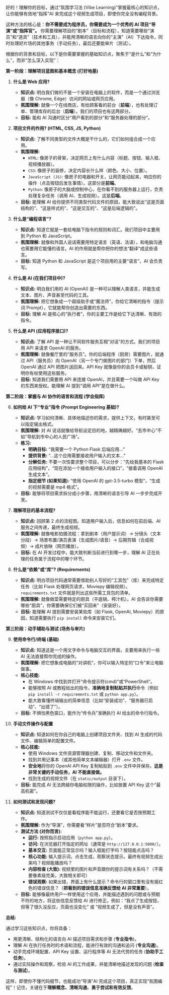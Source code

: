 好的！理解你的目标，通过“氛围学习法 (Vibe Learning)”掌握最核心的知识点，让你能够有效地“指挥”AI 来完成这个视频生成项目，即使你完全没有编程背景。

这种方法的核心是：**你不需要成为程序员，你需要成为一个优秀的 AI 项目“导演”或“指挥官”。** 你需要理解项目的“剧本”（目标和流程），知道需要哪些“演员”和“道具”（技术和工具），并能用清晰的语言向你的“主演”（AI）下达指令，同时处理好片场的其他事务（手动任务），最后还要能审片（测试）。

根据你的背景和目标，以下是你需要掌握的基础知识点，聚焦于“是什么”和“为什么”，而非“怎么深入实现”：

**第一阶段：理解项目蓝图和基本概念 (打好地基)**

1.  **什么是 Web 应用?**
    * **知识点:** 明白我们做的不是一个安装在电脑上的软件，而是一个通过浏览器（像 Chrome, Edge）访问的网站或网页应用。
    * **氛围理解:** 就像一个在线商店，有给顾客看的前台（**前端**），也有处理订单、管理库存的后台（**后端**）。我们的项目也有这两部分。
    * **目标:** 能和 AI 沟通时区分“用户看到的部分”和“服务器处理的部分”。

2.  **项目文件的作用? (HTML, CSS, JS, Python)**
    * **知识点:** 了解不同类型的文件大概是干什么的，它们如何组合成一个应用。
    * **氛围理解:**
        * `HTML`: 像房子的骨架，决定网页上有什么内容（标题、按钮、输入框、视频播放器）。
        * `CSS`: 像房子的装修，决定内容长什么样（颜色、大小、位置）。
        * `JavaScript (JS)`: 像房子的电器和开关，让网页能动起来，响应你的操作（点击按钮后发生事情）。这部分是**前端**。
        * `Python`: 像房子的大脑或控制中心，在你看不到的服务器上运行，负责处理复杂任务（调用 AI、生成视频）。这是**后端**。
    * **目标:** 能理解 AI 给你提供不同类型代码文件的原因，能大致说出“这是页面结构的”、“这是样式的”、“这是交互的”、“这是后端逻辑的”。

3.  **什么是“编程语言”?**
    * **知识点:** 知道它就是一套给电脑下指令的规则和词汇。我们项目中主要用到 Python 和 JavaScript。
    * **氛围理解:** 就像和外国人说话需要用特定语言（英语、法语），和电脑沟通也需要用它能懂的语言。AI 的作用就是帮你把你的想法“翻译”成这些语言。
    * **目标:** 知道 Python 和 JavaScript 是这个项目用的主要“语言”，AI 会负责写。

4.  **什么是 AI (在我们项目中)?**
    * **知识点:** 明白我们用的 AI (OpenAI) 是一种可以理解人类语言，并能生成文本、图片、声音甚至代码的工具。
    * **氛围理解:** 把它想象成一个超级助手或“魔法师”，你给它清晰的指令（提示词 Prompt），它就能帮你创造出需要的东西。
    * **目标:** 理解 AI 是核心的“执行者”，你的主要工作是给它下达清晰、有效的指令。

5.  **什么是 API (应用程序接口)?**
    * **知识点:** 了解 API 是一种让不同软件服务互相“对话”的方式。我们的项目用 API 来请求 OpenAI 的服务。
    * **氛围理解:** 就像餐厅里的“服务员”。你的后端程序（厨房）需要图片，就通过 API（服务员）向 OpenAI（另一个专门做图片的部门）下单，然后 OpenAI 通过 API 把图片送回来。API Key 就像是你的会员卡或秘钥，证明你有权使用这些服务。
    * **目标:** 知道我们需要用 API 来连接 OpenAI，并且需要一个叫做 API Key 的东西来授权。能理解 AI 提到“调用 API”是在做什么。

**第二阶段：掌握与 AI 协作的语言和流程 (学会指挥)**

6.  **如何给 AI 下“专业”指令 (Prompt Engineering 基础)?**
    * **知识点:** 学习如何清晰、具体地描述你的需求，提供上下文，有时甚至可以指定输出格式。
    * **氛围理解:** 对 AI 说话就像给导航设定目的地，越精确越好。“去市中心”不如“导航到市中心的人民广场”。
    * **练习:**
        * **明确目标:** “我需要一个 Python Flask 后端应用...”
        * **提供背景:** “...这个应用需要接收用户输入的文本...”
        * **分解任务:** 不要一次性要求整个项目，可以分步：“先给我基本的 Flask 应用结构”，“现在添加一个接收用户输入的接口”，“接着调用 OpenAI 生成文本”。
        * **指定细节 (如果知道):** “使用 OpenAI 的 gpt-3.5-turbo 模型”，“生成的视频需要是 mp4 格式”。
    * **目标:** 能够将项目需求拆分成小步骤，用清晰的语言引导 AI 一步步完成开发。

7.  **理解项目的基本流程?**
    * **知识点:** 回顾第 2 点的流程图。知道用户输入后，信息如何在前后端、AI 服务之间传递，最终生成视频。
    * **氛围理解:** 就像电影拍摄流程：拿到剧本（用户提示词）-> 分镜头（文本分段）-> 场景布置/演员表演（生成图片/语音）-> 后期剪辑（合成视频）-> 成片放映（网页播放）。
    * **目标:** 在 AI 开发过程中，能大致判断当前进行到哪一步，理解 AI 正在处理的任务属于流程中的哪个环节。

8.  **什么是“依赖”或“库”? (Requirements)**
    * **知识点:** 明白项目代码通常需要借助别人写好的“工具包”（库）来完成特定任务（比如 Flask 处理网页请求，Moviepy 编辑视频）。`requirements.txt` 文件就是列出这些所需工具包的清单。
    * **氛围理解:** 就像做菜需要特定的厨具（平底锅、榨汁机）。AI 会告诉你需要哪些“厨具”，你需要确保它们被“买回来”（安装好）。
    * **目标:** 能理解 AI 提到需要安装某些库（如 Flask, OpenAI, Moviepy）的原因，知道需要执行 `pip install` 命令来安装它们。

**第三阶段：动手辅助与测试 (场务与审片)**

9.  **使用命令行/终端 (基础)**
    * **知识点:** 知道这是一个用文字命令与电脑交互的界面，主要用来执行一些 AI 无法直接帮你完成的操作。
    * **氛围理解:** 把它想象成电脑的“对讲机”，你可以输入特定的“口令”来让电脑做事。
    * **核心技能:**
        * 在 Windows 中找到并打开“命令提示符(cmd)”或“PowerShell”。
        * 能够按照 AI 或教程给出的指令，**准确地复制粘贴并执行**命令（例如 `pip install -r requirements.txt` 或 `python app.py`）。
        * 能大致看懂终端输出的简单信息（比如“安装成功”、“服务器已启动”、“出错了”）。
    * **目标:** 不惧怕黑色窗口，能作为“传令兵”准确执行 AI 给出的命令行指令。

10. **手动文件操作与配置**
    * **知识点:** 知道如何在你自己的电脑上创建项目文件夹、找到 AI 生成的代码文件、编辑简单的配置文件。
    * **核心技能:**
        * 使用 Windows 文件资源管理器创建、复制、移动文件和文件夹。
        * 找到并用记事本（或其他简单文本编辑器）打开 `.env` 文件。
        * **安全地**将你的 OpenAI API Key 复制粘贴到 `.env` 文件中并保存。**这是非常关键的手动任务，AI 不能直接做。**
        * 找到生成的视频文件（在 `static/output` 目录下）。
    * **目标:** 能完成 AI 无法跨越你电脑权限的操作，比如放置 API Key 这个“最高机密”。

11. **如何测试和发现问题?**
    * **知识点:** 知道测试不仅仅是看程序能不能运行，还要看它是否按预期工作。
    * **氛围理解:** 作为“导演”，你需要看“样片”是否符合“剧本”要求。
    * **测试方法 (对你而言):**
        * **运行:** 按照指示启动应用（`python app.py`）。
        * **访问:** 在浏览器打开指定的网址（通常是 `http://127.0.0.1:5000/`）。
        * **基本交互:** 页面能正常显示吗？输入框能打字吗？按钮能点击吗？
        * **核心功能:** 输入提示词，点击生成，观察状态提示。最终有视频生成出来吗？视频能播放吗？
        * **内容检查 (大致):** 视频里的图片和声音跟你的提示词有关系吗？（不需要像素级完美，大致相关即可）
        * **错误观察:** 如果出错，界面上有什么提示？命令行的窗口里有没有报红色的错误信息？（**把看到的错误信息准确反馈给 AI 非常重要**）。
    * **目标:** 能够像最终用户一样使用这个应用，并能描述遇到的问题或与预期不符的地方，将这些信息反馈给 AI 进行修正。例如：“我点了生成按钮，但等了很久没反应，页面也没变化” 或 “视频生成了，但是没有声音”。

**总结:**

通过学习这些知识点，你将具备：

* 用更清晰、结构化的语言向 AI 描述项目需求和步骤 (**专业指令**)。
* 理解 AI 在执行任务时的术语和流程，能进行有效的沟通和追问 (**专业沟通**)。
* 动手完成环境配置、API Key 设置、运行程序等 AI 无法代劳的任务 (**协助手工任务**)。
* 通过实际操作和观察，检验 AI 的工作成果，并能清晰地描述发现的问题 (**检查与测试**)。

这样，即使你不懂代码细节，也能成功“导演”AI 完成这个项目，真正实现“氛围编程”！记住，关键在于**理解概念、清晰沟通、勇于尝试和有效反馈**。